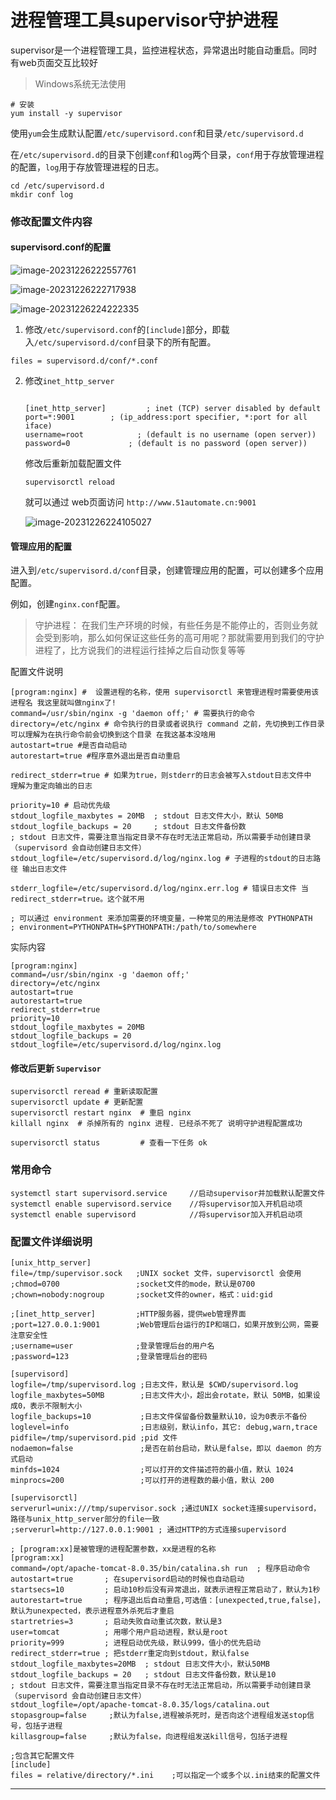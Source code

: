 # 进程管理工具supervisor守护进程

supervisor是一个进程管理工具，监控进程状态，异常退出时能自动重启。同时有web页面交互比较好

> Windows系统无法使用

```
# 安装
yum install -y supervisor
```

使用`yum`会生成默认配置`/etc/supervisord.conf`和目录`/etc/supervisord.d`

在`/etc/supervisord.d`的目录下创建`conf`和`log`两个目录，`conf`用于存放管理进程的配置，`log`用于存放管理进程的日志。

```
cd /etc/supervisord.d
mkdir conf log
```

### 修改配置文件内容

#### supervisord.conf的配置

![image-20231226222557761](http://biji.51automate.cn/blogs/img/202312262226005.png)

![image-20231226222717938](http://biji.51automate.cn/blogs/img/202312262227201.png)

![image-20231226224222335](http://biji.51automate.cn/blogs/img/202312262242433.png)

1. 修改`/etc/supervisord.conf`的`[include]`部分，即载入`/etc/supervisord.d/conf`目录下的所有配置。

```
files = supervisord.d/conf/*.conf
```

2. 修改`inet_http_server`

   ```
   
   [inet_http_server]         ; inet (TCP) server disabled by default
   port=*:9001        ; (ip_address:port specifier, *:port for all iface)
   username=root            ; (default is no username (open server))
   password=0             ; (default is no password (open server))
   ```

   修改后重新加载配置文件

   ```
   supervisorctl reload
   ```

   就可以通过 web页面访问 `http://www.51automate.cn:9001`

   ![image-20231226224105027](http://biji.51automate.cn/blogs/img/202312262241262.png)

#### 管理应用的配置

进入到`/etc/supervisord.d/conf`目录，创建管理应用的配置，可以创建多个应用配置。

例如，创建`nginx.conf`配置。

> 守护进程： 在我们生产环境的时候，有些任务是不能停止的，否则业务就会受到影响，那么如何保证这些任务的高可用呢？那就需要用到我们的守护进程了，比方说我们的进程运行挂掉之后自动恢复等等

配置文件说明

```
[program:nginx] #  设置进程的名称，使用 supervisorctl 来管理进程时需要使用该进程名 我这里就叫做nginx了!
command=/usr/sbin/nginx -g 'daemon off;' # 需要执行的命令
directory=/etc/nginx # 命令执行的目录或者说执行 command 之前，先切换到工作目录 可以理解为在执行命令前会切换到这个目录 在我这基本没啥用
autostart=true #是否自动启动
autorestart=true #程序意外退出是否自动重启

redirect_stderr=true # 如果为true，则stderr的日志会被写入stdout日志文件中  理解为重定向输出的日志

priority=10 # 启动优先级
stdout_logfile_maxbytes = 20MB  ; stdout 日志文件大小，默认 50MB
stdout_logfile_backups = 20     ; stdout 日志文件备份数
; stdout 日志文件，需要注意当指定目录不存在时无法正常启动，所以需要手动创建目录（supervisord 会自动创建日志文件）
stdout_logfile=/etc/supervisord.d/log/nginx.log # 子进程的stdout的日志路径 输出日志文件

stderr_logfile=/etc/supervisord.d/log/nginx.err.log # 错误日志文件 当redirect_stderr=true。这个就不用

; 可以通过 environment 来添加需要的环境变量，一种常见的用法是修改 PYTHONPATH
; environment=PYTHONPATH=$PYTHONPATH:/path/to/somewhere
```

实际内容

```
[program:nginx] 
command=/usr/sbin/nginx -g 'daemon off;'
directory=/etc/nginx
autostart=true
autorestart=true 
redirect_stderr=true 
priority=10
stdout_logfile_maxbytes = 20MB
stdout_logfile_backups = 20
stdout_logfile=/etc/supervisord.d/log/nginx.log
```

#### 修改后更新 `Supervisor`

```
supervisorctl reread # 重新读取配置
supervisorctl update # 更新配置
supervisorctl restart nginx  # 重启 nginx
killall nginx  # 杀掉所有的 nginx 进程. 已经杀不死了 说明守护进程配置成功

supervisorctl status         # 查看一下任务 ok
```

### 常用命令

```
systemctl start supervisord.service     //启动supervisor并加载默认配置文件
systemctl enable supervisord.service    //将supervisor加入开机启动项
systemctl enable supervisord            //将supervisor加入开机启动项
```

### 配置文件详细说明

```
[unix_http_server]
file=/tmp/supervisor.sock   ;UNIX socket 文件，supervisorctl 会使用
;chmod=0700                 ;socket文件的mode，默认是0700
;chown=nobody:nogroup       ;socket文件的owner，格式：uid:gid

;[inet_http_server]         ;HTTP服务器，提供web管理界面
;port=127.0.0.1:9001        ;Web管理后台运行的IP和端口，如果开放到公网，需要注意安全性
;username=user              ;登录管理后台的用户名
;password=123               ;登录管理后台的密码

[supervisord]
logfile=/tmp/supervisord.log ;日志文件，默认是 $CWD/supervisord.log
logfile_maxbytes=50MB        ;日志文件大小，超出会rotate，默认 50MB，如果设成0，表示不限制大小
logfile_backups=10           ;日志文件保留备份数量默认10，设为0表示不备份
loglevel=info                ;日志级别，默认info，其它: debug,warn,trace
pidfile=/tmp/supervisord.pid ;pid 文件
nodaemon=false               ;是否在前台启动，默认是false，即以 daemon 的方式启动
minfds=1024                  ;可以打开的文件描述符的最小值，默认 1024
minprocs=200                 ;可以打开的进程数的最小值，默认 200

[supervisorctl]
serverurl=unix:///tmp/supervisor.sock ;通过UNIX socket连接supervisord，路径与unix_http_server部分的file一致
;serverurl=http://127.0.0.1:9001 ; 通过HTTP的方式连接supervisord

; [program:xx]是被管理的进程配置参数，xx是进程的名称
[program:xx]
command=/opt/apache-tomcat-8.0.35/bin/catalina.sh run  ; 程序启动命令
autostart=true       ; 在supervisord启动的时候也自动启动
startsecs=10         ; 启动10秒后没有异常退出，就表示进程正常启动了，默认为1秒
autorestart=true     ; 程序退出后自动重启,可选值：[unexpected,true,false]，默认为unexpected，表示进程意外杀死后才重启
startretries=3       ; 启动失败自动重试次数，默认是3
user=tomcat          ; 用哪个用户启动进程，默认是root
priority=999         ; 进程启动优先级，默认999，值小的优先启动
redirect_stderr=true ; 把stderr重定向到stdout，默认false
stdout_logfile_maxbytes=20MB  ; stdout 日志文件大小，默认50MB
stdout_logfile_backups = 20   ; stdout 日志文件备份数，默认是10
; stdout 日志文件，需要注意当指定目录不存在时无法正常启动，所以需要手动创建目录（supervisord 会自动创建日志文件）
stdout_logfile=/opt/apache-tomcat-8.0.35/logs/catalina.out
stopasgroup=false     ;默认为false,进程被杀死时，是否向这个进程组发送stop信号，包括子进程
killasgroup=false     ;默认为false，向进程组发送kill信号，包括子进程

;包含其它配置文件
[include]
files = relative/directory/*.ini    ;可以指定一个或多个以.ini结束的配置文件
```



---

